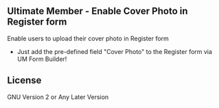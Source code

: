 ## Ultimate Member - Enable Cover Photo in Register form

Enable users to upload their cover photo in Register form

-  Just add the pre-defined field "Cover Photo" to the Register form via UM Form Builder!

## License

GNU Version 2 or Any Later Version
